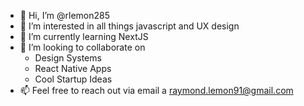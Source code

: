 - 👋 Hi, I’m @rlemon285
- 👀 I’m interested in all things javascript and UX design
- 🌱 I’m currently learning NextJS
- 💞️ I’m looking to collaborate on 
  *  Design Systems
  *  React Native Apps
  *  Cool Startup Ideas
- 📫 Feel free to reach out via email a raymond.lemon91@gmail.com

<!---
rlemon285/rlemon285 is a ✨ special ✨ repository because its `README.md` (this file) appears on your GitHub profile.
You can click the Preview link to take a look at your changes.
--->
